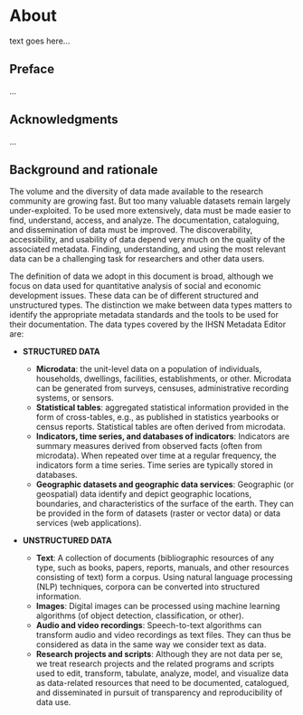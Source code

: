 # About

text goes here...


## Preface
...

## Acknowledgments
...

## Background and rationale

The volume and the diversity of data made available to the research community are growing fast. But too many valuable datasets remain largely under-exploited. To be used more extensively, data must be made easier to find, understand, access, and analyze. The documentation, cataloguing, and dissemination of data must be improved. The discoverability, accessibility, and usability of data depend very much on the quality of the associated metadata. Finding, understanding, and using the most relevant data can be a challenging task for researchers and other data users.

The definition of data we adopt in this document is broad, although we focus on data used for quantitative analysis of social and economic development issues. These data can be of different structured and unstructured types. The distinction we make between data types matters to identify the appropriate metadata standards and the tools to be used for their documentation. The data types covered by the IHSN Metadata Editor are:

- **STRUCTURED DATA**
   - **Microdata**: the unit-level data on a population of individuals, households, dwellings, facilities, establishments, or other. Microdata can be generated from surveys, censuses, administrative recording systems, or sensors.
   - **Statistical tables**: aggregated statistical information provided in the form of cross-tables, e.g., as published in statistics yearbooks or census reports. Statistical tables are often derived from microdata.
   - **Indicators, time series, and databases of indicators**: Indicators are summary measures derived from observed facts (often from microdata). When repeated over time at a regular frequency, the indicators form a time series. Time series are typically stored in databases.
   - **Geographic datasets and geographic data services**: Geographic (or geospatial) data identify and depict geographic locations, boundaries, and characteristics of the surface of the earth. They can be provided in the form of datasets (raster or vector data) or data services (web applications).

- **UNSTRUCTURED DATA**
   - **Text**: A collection of documents (bibliographic resources of any type, such as books, papers, reports, manuals, and other resources consisting of text) form a corpus. Using natural language processing (NLP) techniques, corpora can be converted into structured information. 
   - **Images**: Digital images can be processed using machine learning algorithms (of object detection, classification, or other).
   - **Audio and video recordings**: Speech-to-text algorithms can transform audio and video recordings as text files. They can thus be considered as data in the same way we consider text as data.
   - **Research projects and scripts**: Although they are not data per se, we treat research projects and the related programs and scripts used to edit, transform, tabulate, analyze, model, and visualize data as data-related resources that need to be documented, catalogued, and disseminated in pursuit of transparency and reproducibility of data use.


